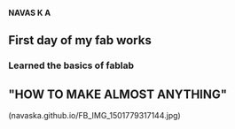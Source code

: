
**NAVAS K A**
## **First day of my fab works**
### Learned the basics of fablab
## **"HOW TO MAKE ALMOST ANYTHING"**
(navaska.github.io/FB_IMG_1501779317144.jpg)

